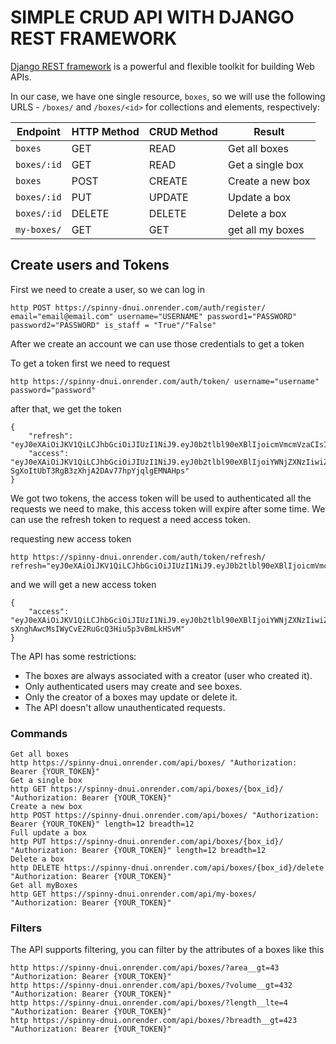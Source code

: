 # SIMPLE CRUD API WITH DJANGO REST FRAMEWORK
[Django REST framework](http://www.django-rest-framework.org/) is a powerful and flexible toolkit for building Web APIs.


In our case, we have one single resource, `boxes`, so we will use the following URLS - `/boxes/` and `/boxes/<id>` for collections and elements, respectively:

Endpoint |HTTP Method | CRUD Method | Result
-- | -- |-- |--
`boxes` | GET | READ | Get all boxes
`boxes/:id` | GET | READ | Get a single box
`boxes`| POST | CREATE | Create a new box
`boxes/:id` | PUT | UPDATE | Update a box
`boxes/:id` | DELETE | DELETE | Delete a box
`my-boxes/` | GET | GET | get all my boxes

## Create users and Tokens

First we need to create a user, so we can log in
```
http POST https://spinny-dnui.onrender.com/auth/register/ email="email@email.com" username="USERNAME" password1="PASSWORD" password2="PASSWORD" is_staff = "True"/"False"
```

After we create an account we can use those credentials to get a token

To get a token first we need to request
```
http https://spinny-dnui.onrender.com/auth/token/ username="username" password="password"
```
after that, we get the token
```
{
    "refresh": "eyJ0eXAiOiJKV1QiLCJhbGciOiJIUzI1NiJ9.eyJ0b2tlbl90eXBlIjoicmVmcmVzaCIsImV4cCI6MTYxNjI5MjMyMSwianRpIjoiNGNkODA3YTlkMmMxNDA2NWFhMzNhYzMxOTgyMzhkZTgiLCJ1c2VyX2lkIjozfQ.hP1wPOPvaPo2DYTC9M1AuOSogdRL_mGP30CHsbpf4zA",
    "access": "eyJ0eXAiOiJKV1QiLCJhbGciOiJIUzI1NiJ9.eyJ0b2tlbl90eXBlIjoiYWNjZXNzIiwiZXhwIjoxNjE2MjA2MjIxLCJqdGkiOiJjNTNlNThmYjE4N2Q0YWY2YTE5MGNiMzhlNjU5ZmI0NSIsInVzZXJfaWQiOjN9.Csz-SgXoItUbT3RgB3zXhjA2DAv77hpYjqlgEMNAHps"
}
```
We got two tokens, the access token will be used to authenticated all the requests we need to make, this access token will expire after some time.
We can use the refresh token to request a need access token.

requesting new access token
```
http https://spinny-dnui.onrender.com/auth/token/refresh/ refresh="eyJ0eXAiOiJKV1QiLCJhbGciOiJIUzI1NiJ9.eyJ0b2tlbl90eXBlIjoicmVmcmVzaCIsImV4cCI6MTYxNjI5MjMyMSwianRpIjoiNGNkODA3YTlkMmMxNDA2NWFhMzNhYzMxOTgyMzhkZTgiLCJ1c2VyX2lkIjozfQ.hP1wPOPvaPo2DYTC9M1AuOSogdRL_mGP30CHsbpf4zA"
```
and we will get a new access token
```
{
    "access": "eyJ0eXAiOiJKV1QiLCJhbGciOiJIUzI1NiJ9.eyJ0b2tlbl90eXBlIjoiYWNjZXNzIiwiZXhwIjoxNjE2MjA4Mjk1LCJqdGkiOiI4NGNhZmMzMmFiZDA0MDQ2YjZhMzFhZjJjMmRiNjUyYyIsInVzZXJfaWQiOjJ9.NJrs-sXnghAwcMsIWyCvE2RuGcQ3Hiu5p3vBmLkHSvM"
}
```


The API has some restrictions:
-   The boxes are always associated with a creator (user who created it).
-   Only authenticated users may create and see boxes.
-   Only the creator of a boxes may update or delete it.
-   The API doesn't allow unauthenticated requests.




### Commands
```
Get all boxes
http https://spinny-dnui.onrender.com/api/boxes/ "Authorization: Bearer {YOUR_TOKEN}" 
Get a single box
http GET https://spinny-dnui.onrender.com/api/boxes/{box_id}/ "Authorization: Bearer {YOUR_TOKEN}" 
Create a new box
http POST https://spinny-dnui.onrender.com/api/boxes/ "Authorization: Bearer {YOUR_TOKEN}" length=12 breadth=12
Full update a box
http PUT https://spinny-dnui.onrender.com/api/boxes/{box_id}/ "Authorization: Bearer {YOUR_TOKEN}" length=12 breadth=12
Delete a box
http DELETE https://spinny-dnui.onrender.com/api/boxes/{box_id}/delete "Authorization: Bearer {YOUR_TOKEN}"
Get all myBoxes
http GET https://spinny-dnui.onrender.com/api/my-boxes/ "Authorization: Bearer {YOUR_TOKEN}"
```

### Filters
The API supports filtering, you can filter by the attributes of a boxes like this
```
http https://spinny-dnui.onrender.com/api/boxes/?area__gt=43 "Authorization: Bearer {YOUR_TOKEN}"
http https://spinny-dnui.onrender.com/api/boxes/?volume__gt=432 "Authorization: Bearer {YOUR_TOKEN}"
http https://spinny-dnui.onrender.com/api/boxes/?length__lte=4 "Authorization: Bearer {YOUR_TOKEN}"
http https://spinny-dnui.onrender.com/api/boxes/?breadth__gt=423 "Authorization: Bearer {YOUR_TOKEN}"
```